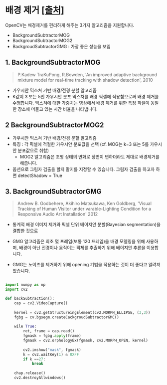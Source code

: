 # 배경 제거 [[출처]](http://sams.epaiai.com/220664036092)

OpenCV는 배경제거를 편리하게 해주는 3가지 알고리즘을 지원합니다.
- BackgroundSubtractorMOG
- BackgroundSubtractorMOG2
- BackgroudSubtractorGMG : 가장 좋은 성능을 보임 



## 1. BackgroundSubtractorMOG

> P.Kadew TraKuPong, R.Bowden,  'An improved adaptive background mixture model for real-time tracking with shadow detection', 2010

- 가우시안 믹스쳐 기반 배경/전경 분할 알고리즘
- K값이 3 또는 5인 가우시안 분포 믹스쳐를 배경 픽셀에 적용함으로써 배경 제거를 수행합니다. 믹스쳐에 대한 가중치는 영상에서 배경 제거를 위한 특정 픽셀이 동일한 장소에 머물고 있는 시간 비율을 나타냅니다.


## 2 BackgroundSubtractorMOG2

- 가우시안 믹스쳐 기반 배경/전경 분할 알고리즘
- 특징 : 각 픽셀에 적절한 가우시안 분포값을 선택 (cf. MOG는 k=3 또는 5를 가우시안 분포값으로 취함)
    - MOG2 알고리즘은 조명 상태의 변화로 장면이 변하더라도 제대로 배경제거를 해줍니다. 
- 옵션으로 그림자 검출을 할지 말지를 지정할 수 있습니다. 그림자 검출을 하고자 하면 detectShadow = True


## 3. BackgroundSubtractorGMG

> Andrew B. Godbehere, Akihiro Matsukawa, Ken Goldberg, 'Visual Tracking of Human Visitor under varable-Lighting Condition for a Responsive Audio Art Installation' 2012

- 통계적 배경 이미지 제거와 픽셀 단위 베이지안 분할(Bayesian segmentation)을 결합한 것으로  

- GMG 알고리즘은 최초 몇 프레임(보통 120 프레임)을 배경 모델링을 위해 사용하며, 배경이 아닌 전경이나 움직이는 객체를 추출하기 위해 베이지안 추론을 이용합니다.

- GMG는 노이즈를 제거하기 위해 opening 기법을 적용하는 것이 더 좋다고 알려져 있습니다.

```python

import numpy as np
import cv2

def backSubtraction():
    cap = cv2.VideoCapture()
    
    kernel = cv2.getStructureingElement(cv2.MORPH_ELLIPSE, (3,3))
    fgbg = cv.bgsegm.createCackgroudSubtractorGMC()
    
    wile True:
        ret, frame = cap.read()
        fgmask = fgbg.apply(frame)
        fgmask = cv2.orphologyEx(fgmask, cv2.MORPH_OPEN, kernel)
        
        cv2.imshow("mask", fgmask)
        k = cv2.waitKey(1) & 0XFF
        if k ==27:
            break
            
    chap.release()
    cv2.destroyAllwindows()

```